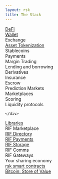 ```yaml
---
layout: rsk
title: The Stack
---
```


<div class="container the-stack">

<div class="row has-unique-col">
    <div class="col">
        <div class="row rotate defi"><a href="/defi/">DeFi</a></div>
        <div class="row rsk_blue dapps">
            <div class="col"><span><a href="/wallet/">Wallet</a></span></div>
            <div class="col"><span>Exchange</span></div>
            <div class="col"><span><a href="/tutorials/tokens/create-a-token">Asset Tokenization</a></span></div>
            <div class="col"><span>Stablecoins</span></div>
            <div class="col"><span>Payments</span></div>
            <div class="col"><span>Margin Trading</span></div>
            <div class="col"><span>Lending and borrowing</span></div>
            <div class="col"><span>Derivatives</span></div>
            <div class="col"><span>Insurance</span></div>
            <div class="col"><span>Escrow</span></div>
            <div class="col"><span>Prediction Markets</span></div>
            <div class="col"><span>Marketplaces</span></div>
            <div class="col"><span>Scoring</span></div>
            <div class="col"><span>Liquidity protocols</span></div>
        </div>

    </div>
</div>

<div class="row has-unique-col rif_blue_text">
    <div class="col"><span><a href="/libraries/">Libraries</a></span></div>
</div>

<div class="row has-unique-col">
    <div class="col">
        <div class="row rotate">RIF Marketplace</div>
        <div class="row rif_blue dapps">
            <div class="col"><span><a href="/rif/rns/">RIF Directory</a></span></div>
            <div class="col"><span><a href="/rif/lumino/">RIF Payments</a></span></div>
            <div class="col"><span><a href="/rif/storage/">RIF Storage</a></span></div>
            <div class="col"><span>RIF Comms</span></div>
            <div class="col"><span>RIF Gateways</span></div>
            <div class="col grey"><span>Your sharing economy</span></div>
        </div>
    </div>
</div>

<div class="row has-unique-col rsk_green">
    <div class="col"><span><a href="/rsk/">rsk smart contracts</a></span></div>
</div>

<div class="row has-unique-col bitcoin">
    <div class="col"><span><a href="https://bitcoin.org/en/development">Bitcoin: Store of Value</a></span></div>
</div>

</div>
